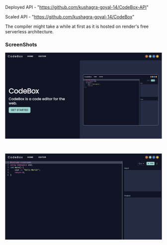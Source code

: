 Deployed API - "https://github.com/kushagra-goyal-14/CodeBox-API"

Scaled API - "https://github.com/kushagra-goyal-14/CodeBox"

The compiler might take a while at first as it is hosted on render's free serverless architecture.

### ScreenShots

![Codebox](./screenshots/img2.png)

<br>

![Codebox](./screenshots/img.png)
